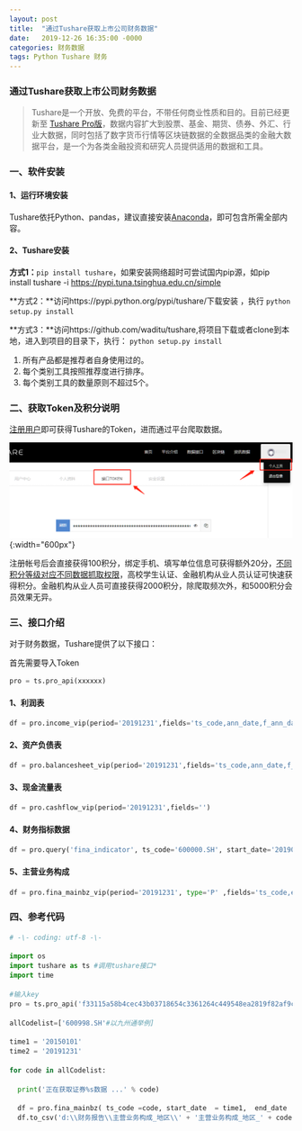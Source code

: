 ```yaml
---
layout: post
title:  "通过Tushare获取上市公司财务数据"
date:   2019-12-26 16:35:00 -0000
categories: 财务数据
tags: Python Tushare 财务
---
```



### 通过Tushare获取上市公司财务数据

> Tushare是一个开放、免费的平台，不带任何商业性质和目的。目前已经更新至 [Tushare Pro版](https://tushare.pro/)，数据内容扩大到股票、基金、期货、债券、外汇、行业大数据，同时包括了数字货币行情等区块链数据的全数据品类的金融大数据平台，是一个为各类金融投资和研究人员提供适用的数据和工具。
>



### 一、软件安装

#### 1、运行环境安装

Tushare依托Python、pandas，建议直接安装[Anaconda](https://www.anaconda.com/)，即可包含所需全部内容。

#### 2、Tushare安装

**方式1：**`pip install tushare`，如果安装网络超时可尝试国内pip源，如pip install tushare -i https://pypi.tuna.tsinghua.edu.cn/simple 

**方式2：**访问https://pypi.python.org/pypi/tushare/下载安装 ，执行 `python setup.py install`

**方式3：**访问https://github.com/waditu/tushare,将项目下载或者clone到本地，进入到项目的目录下，执行： `python setup.py install`



1. 所有产品都是推荐者自身使用过的。
2. 每个类别工具按照推荐度进行排序。
3. 每个类别工具的数量原则不超过5个。

### 二、获取Token及积分说明

[注册用户](https://tushare.pro/register?reg=317320)即可获得Tushare的Token，进而通过平台爬取数据。

![power query中使用参照表动态替换文章标题](/assets/imgs/article/获取Token.png){:width="600px"}

注册帐号后会直接获得100积分，绑定手机、填写单位信息可获得额外20分，[不同积分等级对应不同数据抓取权限](https://tushare.pro/document/1?doc_id=108)，高校学生认证、金融机构从业人员认证可快速获得积分。金融机构从业人员可直接获得2000积分，除爬取频次外，和5000积分会员效果无异。

### 三、接口介绍

对于财务数据，Tushare提供了以下接口：

首先需要导入Token

```python
pro = ts.pro_api(xxxxxx)
```

#### 1、利润表

```python
df = pro.income_vip(period='20191231',fields='ts_code,ann_date,f_ann_date,end_date,report_type,comp_type,basic_eps,diluted_eps')
```

#### 2、资产负债表

```python
df = pro.balancesheet_vip(period='20191231',fields='ts_code,ann_date,f_ann_date,end_date,report_type,comp_type,cap_rese')
```

#### 3、现金流量表

```python
df = pro.cashflow_vip(period='20191231',fields='')
```

#### 4、财务指标数据

```python
df = pro.query('fina_indicator', ts_code='600000.SH', start_date='20190101', end_date='20191231')
```

#### 5、主营业务构成

```python
df = pro.fina_mainbz_vip(period='20191231', type='P' ,fields='ts_code,end_date,bz_item,bz_sales')
```

### 四、参考代码

```python
# -\- coding: utf-8 -\-

import os
import tushare as ts #调用tushare接口*
import time

#输入key
pro = ts.pro_api('f33115a58b4cec43b03718654c3361264c449548ea2819f82af9c6ca')

allCodelist=['600998.SH'#以九州通举例]

time1 = '20150101'
time2 = '20191231'

for code in allCodelist:

  print('正在获取证券%s数据 ...' % code)

  df = pro.fina_mainbz( ts_code =code, start_date  = time1,  end_date  = time2,  type  ='D')#通过接口获取数据
  df.to_csv('d:\\财务报告\\主营业务构成_地区\\' + '主营业务构成_地区_' + code + '.csv', encoding  = 'utf-8') #保存到D盘“财务报告”文件夹的“主营业务构成_地区”文件夹内
```

